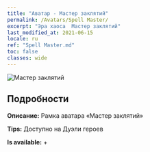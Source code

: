 ```yaml
---
title: "Аватар - Мастер заклятий"
permalink: /Avatars/Spell Master/
excerpt: "Эра хаоса  Мастер заклятий"
last_modified_at: 2021-06-15
locale: ru
ref: "Spell Master.md"
toc: false
classes: wide
---
```

 ![Мастер заклятий](/images/a/avatarFrame_10.png)

## Подробности

 **Описание:** Рамка аватара «Мастер заклятий» 

 **Tips:** Доступно на Дуэли героев 

 **Is available:**  + 

